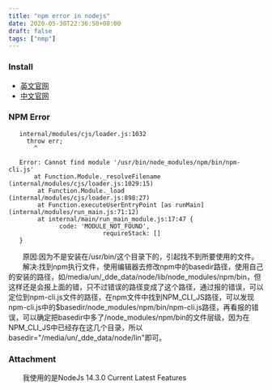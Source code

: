 ```yaml
---
title: "npm error in nodejs"
date: 2020-05-30T22:36:50+08:00
draft: false
tags: ["nmp"]
---
```


### Install  
* [英文官网](https://nodejs.org/en/)    
* [中文官网](http://nodejs.cn/download/)  

### NPM Error  
```
   internal/modules/cjs/loader.js:1032
     throw err;
	   ^

   Error: Cannot find module '/usr/bin/node_modules/npm/bin/npm-cli.js'
       at Function.Module._resolveFilename (internal/modules/cjs/loader.js:1029:15)
	    at Function.Module._load (internal/modules/cjs/loader.js:898:27)
	    at Function.executeUserEntryPoint [as runMain] (internal/modules/run_main.js:71:12)
	    at internal/main/run_main_module.js:17:47 {
			  code: 'MODULE_NOT_FOUND',
						  requireStack: []
   }
```  

&emsp;&emsp;原因:因为不是安装在/usr/bin/这个目录下的，引起找不到所要使用的文件。 
&emsp;&emsp;解决:找到npm执行文件，使用编辑器去修改npm中的basedir路径，使用自己的安装的路径，如/media/un/_dde_data/node/lib/node_modules/npm/bin，但这样还是会报上面的错，只不过错误的路径变成了这个路径，通过报的错误，可以定位到npm-cli.js文件的路径，在npm文件中找到NPM_CLI_JS路径，可以发现npm-cli.js中的$basedir/node_modules/npm/bin/npm-cli.js路径，再看报的错误，可以确定把basedir中多了/node_modules/npm/bin的文件层级，因为在NPM_CLI_JS中已经存在这几个目录，所以basedir="/media/un/_dde_data/node/lin"即可。  

### Attachment   
&emsp;&emsp;我使用的是NodeJs 14.3.0 Current Latest Features  

